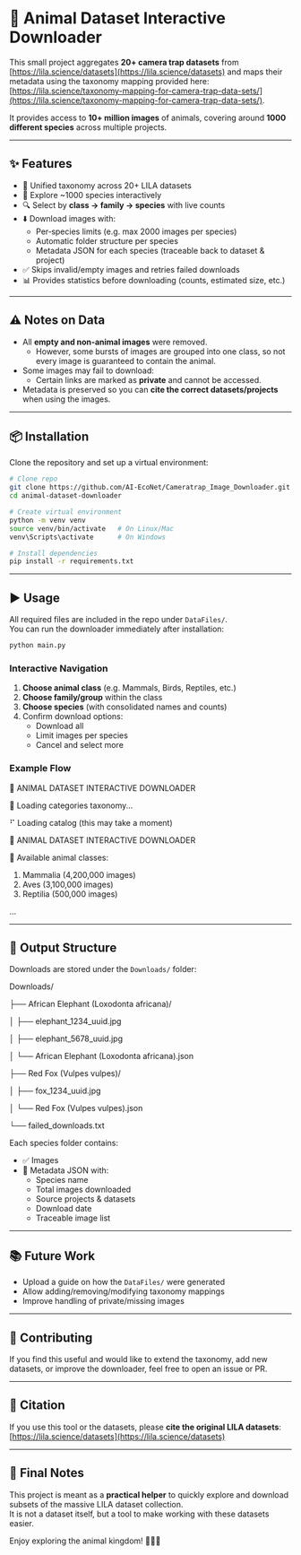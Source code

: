 # 🦁 Animal Dataset Interactive Downloader

This small project aggregates **20+ camera trap datasets** from  
[https://lila.science/datasets](https://lila.science/datasets) and maps their metadata using the taxonomy mapping provided here:  
[https://lila.science/taxonomy-mapping-for-camera-trap-data-sets/](https://lila.science/taxonomy-mapping-for-camera-trap-data-sets/).

It provides access to **10+ million images** of animals, covering around **1000 different species** across multiple projects.

---

## ✨ Features

- 📂 Unified taxonomy across 20+ LILA datasets  
- 🐾 Explore ~1000 species interactively  
- 🔍 Select by **class → family → species** with live counts  
- ⬇️ Download images with:
  - Per‑species limits (e.g. max 2000 images per species)  
  - Automatic folder structure per species  
  - Metadata JSON for each species (traceable back to dataset & project)  
- ✅ Skips invalid/empty images and retries failed downloads  
- 📊 Provides statistics before downloading (counts, estimated size, etc.)  

---

## ⚠️ Notes on Data

- All **empty and non‑animal images** were removed.  
  - However, some bursts of images are grouped into one class, so not every image is guaranteed to contain the animal.  
- Some images may fail to download:
  - Certain links are marked as **private** and cannot be accessed.  
- Metadata is preserved so you can **cite the correct datasets/projects** when using the images.  

---

## 📦 Installation

Clone the repository and set up a virtual environment:

```bash
# Clone repo
git clone https://github.com/AI-EcoNet/Cameratrap_Image_Downloader.git
cd animal-dataset-downloader

# Create virtual environment
python -m venv venv
source venv/bin/activate   # On Linux/Mac
venv\Scripts\activate      # On Windows

# Install dependencies
pip install -r requirements.txt
```

---

## ▶️ Usage

All required files are included in the repo under `DataFiles/`.  
You can run the downloader immediately after installation:

```bash
python main.py
```

### Interactive Navigation

1. **Choose animal class** (e.g. Mammals, Birds, Reptiles, etc.)  
2. **Choose family/group** within the class  
3. **Choose species** (with consolidated names and counts)  
4. Confirm download options:
   - Download all  
   - Limit images per species  
   - Cancel and select more  

### Example Flow

🚀 ANIMAL DATASET INTERACTIVE DOWNLOADER


📂 Loading categories taxonomy...

⠋ Loading catalog (this may take a moment)

🦁 ANIMAL DATASET INTERACTIVE DOWNLOADER

🐾 Available animal classes:

1. Mammalia        (4,200,000 images)
2. Aves            (3,100,000 images)
3. Reptilia        (500,000 images)

...

---

## 📁 Output Structure

Downloads are stored under the `Downloads/` folder:

Downloads/

├── African Elephant (Loxodonta africana)/

│   ├── elephant_1234_uuid.jpg

│   ├── elephant_5678_uuid.jpg

│   └── African Elephant (Loxodonta africana).json

├── Red Fox (Vulpes vulpes)/

│   ├── fox_1234_uuid.jpg

│   └── Red Fox (Vulpes vulpes).json

└── failed_downloads.txt

Each species folder contains:
- ✅ Images  
- 📝 Metadata JSON with:
  - Species name  
  - Total images downloaded  
  - Source projects & datasets  
  - Download date  
  - Traceable image list  

---

## 📚 Future Work

- Upload a guide on how the `DataFiles/` were generated  
- Allow adding/removing/modifying taxonomy mappings  
- Improve handling of private/missing images  

---

## 🙋 Contributing

If you find this useful and would like to extend the taxonomy, add new datasets, or improve the downloader, feel free to open an issue or PR.  

---

## 📜 Citation

If you use this tool or the datasets, please **cite the original LILA datasets**:  
[https://lila.science/datasets](https://lila.science/datasets)

---

## 👋 Final Notes

This project is meant as a **practical helper** to quickly explore and download subsets of the massive LILA dataset collection.  
It is not a dataset itself, but a tool to make working with these datasets easier.

Enjoy exploring the animal kingdom! 🐆🦉🐍